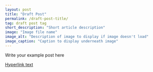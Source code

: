 ```yaml
---
layout: post 
title: "Draft Post"
permalink: /draft-post-title/
tag: draft post tag
short_description: "Short article description"
image: "Image file name"
image_alt: "Description of image to display if image doesn't load"
image_caption: "Caption to display underneath image"
---
```


Write your example post here

[Hyperlink text](https://www.yourlink.com)